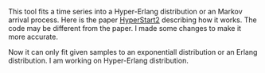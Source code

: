 This tool fits a time series into a Hyper-Erlang distribution or an Markov arrival process. Here is the paper [HyperStart2](https://doi.org/10.1145/3030207.3030243) describing how it works. The code may be different from the paper. I made some changes to make it more accurate.

Now it can only fit given samples to an exponentiall distribution or an Erlang distribution. I am working on Hyper-Erlang distribution.